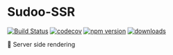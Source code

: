 # Sudoo-SSR

[![Build Status](https://travis-ci.com/SudoDotDog/Sudoo-SSR.svg?branch=master)](https://travis-ci.com/SudoDotDog/Sudoo-SSR)
[![codecov](https://codecov.io/gh/SudoDotDog/Sudoo-SSR/branch/master/graph/badge.svg)](https://codecov.io/gh/SudoDotDog/Sudoo-SSR)
[![npm version](https://badge.fury.io/js/%40sudoo%2Fssr.svg)](https://www.npmjs.com/package/@sudoo/ssr)
[![downloads](https://img.shields.io/npm/dm/@sudoo/ssr.svg)](https://www.npmjs.com/package/@sudoo/ssr)

:blowfish: Server side rendering
